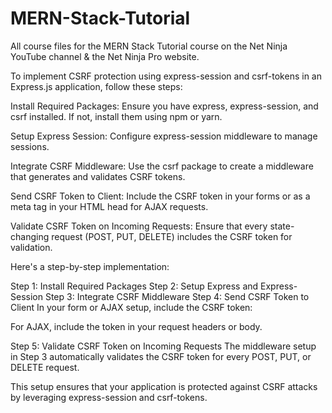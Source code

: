 # MERN-Stack-Tutorial
All course files for the MERN Stack Tutorial course on the Net Ninja YouTube channel &amp; the Net Ninja Pro website.


To implement CSRF protection using express-session and csrf-tokens in an Express.js application, follow these steps:

Install Required Packages: Ensure you have express, express-session, and csrf installed. If not, install them using npm or yarn.

Setup Express Session: Configure express-session middleware to manage sessions.

Integrate CSRF Middleware: Use the csrf package to create a middleware that generates and validates CSRF tokens.

Send CSRF Token to Client: Include the CSRF token in your forms or as a meta tag in your HTML head for AJAX requests.

Validate CSRF Token on Incoming Requests: Ensure that every state-changing request (POST, PUT, DELETE) includes the CSRF token for validation.

Here's a step-by-step implementation:

Step 1: Install Required Packages
Step 2: Setup Express and Express-Session
Step 3: Integrate CSRF Middleware
Step 4: Send CSRF Token to Client
In your form or AJAX setup, include the CSRF token:

For AJAX, include the token in your request headers or body.

Step 5: Validate CSRF Token on Incoming Requests
The middleware setup in Step 3 automatically validates the CSRF token for every POST, PUT, or DELETE request.

This setup ensures that your application is protected against CSRF attacks by leveraging express-session and csrf-tokens.